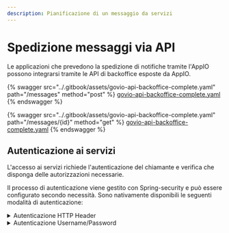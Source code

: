 ```yaml
---
description: Pianificazione di un messaggio da servizi
---
```


# Spedizione messaggi via API

Le applicazioni che prevedono la spedizione di notifiche tramite l'AppIO possono integrarsi tramite le API di backoffice esposte da AppIO.&#x20;

{% swagger src="../.gitbook/assets/govio-api-backoffice-complete.yaml" path="/messages" method="post" %}
[govio-api-backoffice-complete.yaml](../.gitbook/assets/govio-api-backoffice-complete.yaml)
{% endswagger %}

{% swagger src="../.gitbook/assets/govio-api-backoffice-complete.yaml" path="/messages/{id}" method="get" %}
[govio-api-backoffice-complete.yaml](../.gitbook/assets/govio-api-backoffice-complete.yaml)
{% endswagger %}

## Autenticazione ai servizi

L'accesso ai servizi richiede l'autenticazione del chiamante e verifica che disponga delle autorizzazioni necessarie.&#x20;

Il processo di autenticazione viene gestito con Spring-security e può essere configurato secondo necessità. Sono nativamente disponibili le seguenti modalità di autenticazione:

<details>

<summary>Autenticazione HTTP Header</summary>

Il principal viene individuato dal valore dell'header HTTP `GOVHUB-CONSUMER-PRINCIPAL`.&#x20;

Questa modalità viene utilizzata da GovShell per comunicare l'identità dell'operatore autenticato e deve essere consentita solo da fonti fidate (intranet).

</details>

<details>

<summary>Autenticazione Username/Password</summary>

L'utenza viene identificata tramite username e password comunicate tramite HTTP Basic Autentication come specificato nella [RFC 7617](https://www.rfc-editor.org/rfc/rfc7617)

La modalità predefinita di gestione delle password è In-Memory tramite file di configurazione. Per maggiori informazioni sulle modalità di compilazione del file, fare riferimento alla [documentazione di Spring Security](https://docs.spring.io/spring-security/reference/servlet/authentication/passwords/in-memory.html)

L'uso di questa modalità deve essere prevista solo in comunicazioni cifrate (HTTPS).

</details>

